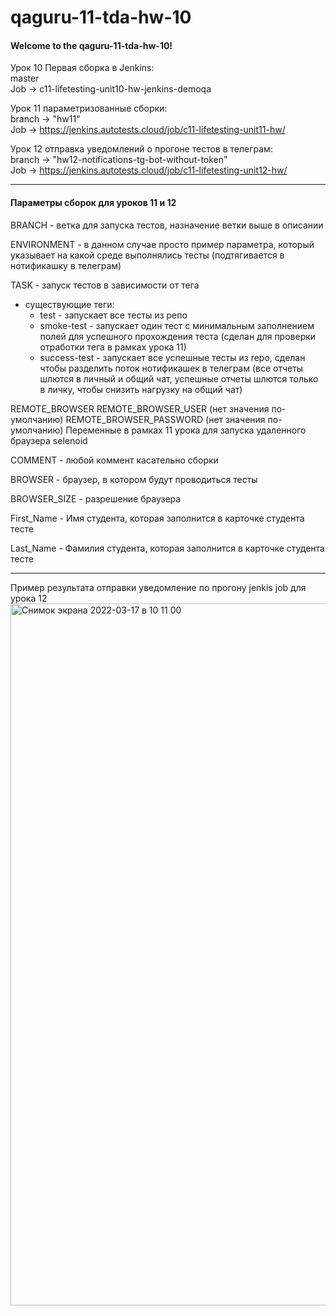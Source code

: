# qaguru-11-tda-hw-10

#### Welcome to the qaguru-11-tda-hw-10!  
  
Урок 10 Первая сборка в Jenkins:  
master  
Job -> c11-lifetesting-unit10-hw-jenkins-demoqa  
  
Урок 11 параметризованные сборки:  
branch -> "hw11"  
Job -> https://jenkins.autotests.cloud/job/c11-lifetesting-unit11-hw/  
  
Урок 12 отправка уведомлений о прогоне тестов в телеграм:  
branch -> "hw12-notifications-tg-bot-without-token"  
Job -> https://jenkins.autotests.cloud/job/c11-lifetesting-unit12-hw/  


---
#### Параметры сборок для уроков 11 и 12

BRANCH - ветка для запуска тестов, назначение ветки выше в описании

ENVIRONMENT - в данном случае просто пример параметра, который указывает на какой среде выполнялись тесты (подтягивается в нотификашку в телеграм)

TASK - запуск тестов в зависимости от тега
- существующие теги:
  - test - запускает все тесты из репо
  - smoke-test - запускает один тест с минимальным заполнением полей для успешного прохождения теста (сделан для проверки отработки тега в рамках урока 11)
  - success-test - запускает все успешные тесты из repo, сделан чтобы разделить поток нотификашек в телеграм (все отчеты шлются в личный и общий чат, успешные отчеты шлются только в личку, чтобы снизить нагрузку на общий чат)
  
REMOTE_BROWSER
REMOTE_BROWSER_USER (нет значения по-умолчанию)
REMOTE_BROWSER_PASSWORD (нет значения по-умолчанию)
Переменные в рамках 11 урока для запуска удаленного браузера selenoid

COMMENT - любой коммент касательно сборки

BROWSER - браузер, в котором будут проводиться тесты

BROWSER_SIZE - разрешение браузера

First_Name - Имя студента, которая заполнится в карточке студента тесте

Last_Name - Фамилия студента, которая заполнится в карточке студента тесте

---
Пример результата отправки уведомление по прогону jenkis job для урока 12
<img width="1123" alt="Снимок экрана 2022-03-17 в 10 11 00" src="https://user-images.githubusercontent.com/84909251/158759801-7cff2572-f8a3-4417-b7ff-cc7fa97f8eef.png">


